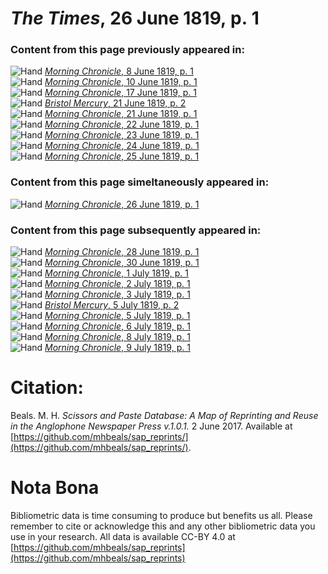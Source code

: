 # *The Times*, 26 June 1819, p. 1  
  
### Content from this page previously appeared in:  
![Hand](http://scissorsandpaste.net/wp-content/uploads/2017/06/smallhandpointer.png) [*Morning Chronicle*, 8 June 1819, p. 1](https://mhbeals.github.io/sap_html/Morning-Chronicle/Morning-Chronicle-8-June-1819-p-1)  
![Hand](http://scissorsandpaste.net/wp-content/uploads/2017/06/smallhandpointer.png) [*Morning Chronicle*, 10 June 1819, p. 1](https://mhbeals.github.io/sap_html/Morning-Chronicle/Morning-Chronicle-10-June-1819-p-1)  
![Hand](http://scissorsandpaste.net/wp-content/uploads/2017/06/smallhandpointer.png) [*Morning Chronicle*, 17 June 1819, p. 1](https://mhbeals.github.io/sap_html/Morning-Chronicle/Morning-Chronicle-17-June-1819-p-1)  
![Hand](http://scissorsandpaste.net/wp-content/uploads/2017/06/smallhandpointer.png) [*Bristol Mercury*, 21 June 1819, p. 2](https://mhbeals.github.io/sap_html/Bristol-Mercury/Bristol-Mercury-21-June-1819-p-2)  
![Hand](http://scissorsandpaste.net/wp-content/uploads/2017/06/smallhandpointer.png) [*Morning Chronicle*, 21 June 1819, p. 1](https://mhbeals.github.io/sap_html/Morning-Chronicle/Morning-Chronicle-21-June-1819-p-1)  
![Hand](http://scissorsandpaste.net/wp-content/uploads/2017/06/smallhandpointer.png) [*Morning Chronicle*, 22 June 1819, p. 1](https://mhbeals.github.io/sap_html/Morning-Chronicle/Morning-Chronicle-22-June-1819-p-1)  
![Hand](http://scissorsandpaste.net/wp-content/uploads/2017/06/smallhandpointer.png) [*Morning Chronicle*, 23 June 1819, p. 1](https://mhbeals.github.io/sap_html/Morning-Chronicle/Morning-Chronicle-23-June-1819-p-1)  
![Hand](http://scissorsandpaste.net/wp-content/uploads/2017/06/smallhandpointer.png) [*Morning Chronicle*, 24 June 1819, p. 1](https://mhbeals.github.io/sap_html/Morning-Chronicle/Morning-Chronicle-24-June-1819-p-1)  
![Hand](http://scissorsandpaste.net/wp-content/uploads/2017/06/smallhandpointer.png) [*Morning Chronicle*, 25 June 1819, p. 1](https://mhbeals.github.io/sap_html/Morning-Chronicle/Morning-Chronicle-25-June-1819-p-1)  
  
### Content from this page simeltaneously appeared in:  
![Hand](http://scissorsandpaste.net/wp-content/uploads/2017/06/smallhandpointer.png) [*Morning Chronicle*, 26 June 1819, p. 1](https://mhbeals.github.io/sap_html/Morning-Chronicle/Morning-Chronicle-26-June-1819-p-1)  
  
### Content from this page subsequently appeared in:  
![Hand](http://scissorsandpaste.net/wp-content/uploads/2017/06/smallhandpointer.png) [*Morning Chronicle*, 28 June 1819, p. 1](https://mhbeals.github.io/sap_html/Morning-Chronicle/Morning-Chronicle-28-June-1819-p-1)  
![Hand](http://scissorsandpaste.net/wp-content/uploads/2017/06/smallhandpointer.png) [*Morning Chronicle*, 30 June 1819, p. 1](https://mhbeals.github.io/sap_html/Morning-Chronicle/Morning-Chronicle-30-June-1819-p-1)  
![Hand](http://scissorsandpaste.net/wp-content/uploads/2017/06/smallhandpointer.png) [*Morning Chronicle*, 1 July 1819, p. 1](https://mhbeals.github.io/sap_html/Morning-Chronicle/Morning-Chronicle-1-July-1819-p-1)  
![Hand](http://scissorsandpaste.net/wp-content/uploads/2017/06/smallhandpointer.png) [*Morning Chronicle*, 2 July 1819, p. 1](https://mhbeals.github.io/sap_html/Morning-Chronicle/Morning-Chronicle-2-July-1819-p-1)  
![Hand](http://scissorsandpaste.net/wp-content/uploads/2017/06/smallhandpointer.png) [*Morning Chronicle*, 3 July 1819, p. 1](https://mhbeals.github.io/sap_html/Morning-Chronicle/Morning-Chronicle-3-July-1819-p-1)  
![Hand](http://scissorsandpaste.net/wp-content/uploads/2017/06/smallhandpointer.png) [*Bristol Mercury*, 5 July 1819, p. 2](https://mhbeals.github.io/sap_html/Bristol-Mercury/Bristol-Mercury-5-July-1819-p-2)  
![Hand](http://scissorsandpaste.net/wp-content/uploads/2017/06/smallhandpointer.png) [*Morning Chronicle*, 5 July 1819, p. 1](https://mhbeals.github.io/sap_html/Morning-Chronicle/Morning-Chronicle-5-July-1819-p-1)  
![Hand](http://scissorsandpaste.net/wp-content/uploads/2017/06/smallhandpointer.png) [*Morning Chronicle*, 6 July 1819, p. 1](https://mhbeals.github.io/sap_html/Morning-Chronicle/Morning-Chronicle-6-July-1819-p-1)  
![Hand](http://scissorsandpaste.net/wp-content/uploads/2017/06/smallhandpointer.png) [*Morning Chronicle*, 8 July 1819, p. 1](https://mhbeals.github.io/sap_html/Morning-Chronicle/Morning-Chronicle-8-July-1819-p-1)  
![Hand](http://scissorsandpaste.net/wp-content/uploads/2017/06/smallhandpointer.png) [*Morning Chronicle*, 9 July 1819, p. 1](https://mhbeals.github.io/sap_html/Morning-Chronicle/Morning-Chronicle-9-July-1819-p-1)  


# Citation: 

Beals. M. H. *Scissors and Paste Database: A Map of Reprinting and Reuse in the Anglophone Newspaper Press v.1.0.1.* 2 June 2017. Available at [https://github.com/mhbeals/sap_reprints/](https://github.com/mhbeals/sap_reprints/). 

# Nota Bona

Bibliometric data is time consuming to produce but benefits us all. Please remember to cite or acknowledge this and any other bibliometric data you use in your research. All data is available CC-BY 4.0 at [https://github.com/mhbeals/sap_reprints](https://github.com/mhbeals/sap_reprints)
